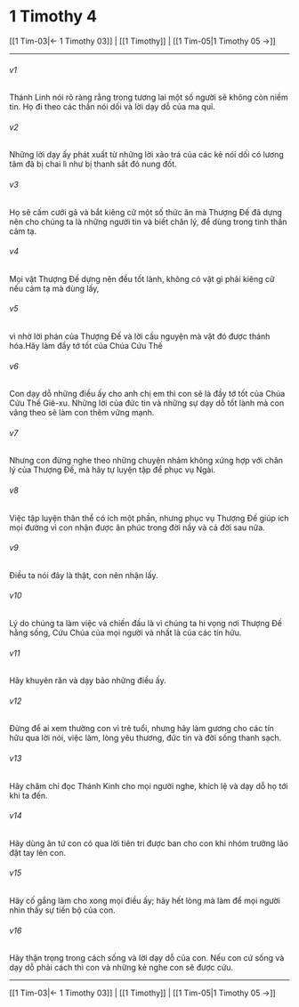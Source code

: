 # 1 Timothy 4

[[1 Tim-03|← 1 Timothy 03]] | [[1 Timothy]] | [[1 Tim-05|1 Timothy 05 →]]
***



###### v1 
Thánh Linh nói rõ ràng rằng trong tương lai một số người sẽ không còn niềm tin. Họ đi theo các thần nói dối và lời dạy dỗ của ma quỉ. 

###### v2 
Những lời dạy ấy phát xuất từ những lời xảo trá của các kẻ nói dối có lương tâm đã bị chai lì như bị thanh sắt đỏ nung đốt. 

###### v3 
Họ sẽ cấm cưới gả và bắt kiêng cữ một số thức ăn mà Thượng Đế đã dựng nên cho chúng ta là những người tin và biết chân lý, để dùng trong tinh thần cảm tạ. 

###### v4 
Mọi vật Thượng Đế dựng nên đều tốt lành, không có vật gì phải kiêng cữ nếu cảm tạ mà dùng lấy, 

###### v5 
vì nhờ lời phán của Thượng Đế và lời cầu nguyện mà vật đó được thánh hóa.Hãy làm đầy tớ tốt của Chúa Cứu Thế 

###### v6 
Con dạy dỗ những điều ấy cho anh chị em thì con sẽ là đầy tớ tốt của Chúa Cứu Thế Giê-xu. Những lời của đức tin và những sự dạy dỗ tốt lành mà con vâng theo sẽ làm con thêm vững mạnh. 

###### v7 
Nhưng con đừng nghe theo những chuyện nhảm không xứng hợp với chân lý của Thượng Đế, mà hãy tự luyện tập để phục vụ Ngài. 

###### v8 
Việc tập luyện thân thể có ích một phần, nhưng phục vụ Thượng Đế giúp ích mọi đường vì con nhận được ân phúc trong đời nầy và cả đời sau nữa. 

###### v9 
Điều ta nói đây là thật, con nên nhận lấy. 

###### v10 
Lý do chúng ta làm việc và chiến đấu là vì chúng ta hi vọng nơi Thượng Đế hằng sống, Cứu Chúa của mọi người và nhất là của các tín hữu. 

###### v11 
Hãy khuyên răn và dạy bảo những điều ấy. 

###### v12 
Đừng để ai xem thường con vì trẻ tuổi, nhưng hãy làm gương cho các tín hữu qua lời nói, việc làm, lòng yêu thương, đức tin và đời sống thanh sạch. 

###### v13 
Hãy chăm chỉ đọc Thánh Kinh cho mọi người nghe, khích lệ và dạy dỗ họ tới khi ta đến. 

###### v14 
Hãy dùng ân tứ con có qua lời tiên tri được ban cho con khi nhóm trưởng lão đặt tay lên con. 

###### v15 
Hãy cố gắng làm cho xong mọi điều ấy; hãy hết lòng mà làm để mọi người nhìn thấy sự tiến bộ của con. 

###### v16 
Hãy thận trọng trong cách sống và lời dạy dỗ của con. Nếu con cứ sống và dạy dỗ phải cách thì con và những kẻ nghe con sẽ được cứu.

***
[[1 Tim-03|← 1 Timothy 03]] | [[1 Timothy]] | [[1 Tim-05|1 Timothy 05 →]]
